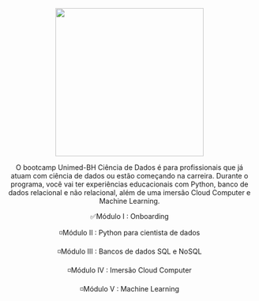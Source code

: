 <div align="center"> 
 <img height="300em" src="https://hermes.digitalinnovation.one/tracks/342f7392-a8b5-421f-bea9-d29f1fd8aae9.png">

O bootcamp Unimed-BH Ciência de Dados é para profissionais que já atuam com ciência de dados ou estão começando na carreira. Durante o programa, você vai ter experiências educacionais com Python, banco de dados relacional e não relacional, além de uma imersão Cloud Computer e Machine Learning. 

✅Módulo I :  Onboarding

◽Módulo II : Python para cientista de dados

◽Módulo III : Bancos de dados SQL e NoSQL

◽Módulo IV : Imersão Cloud Computer

◽Módulo V : Machine Learning
</div>

